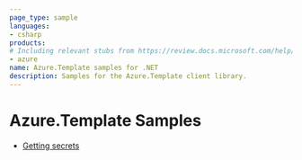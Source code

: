 ```yaml
---
page_type: sample
languages:
- csharp
products:
# Including relevant stubs from https://review.docs.microsoft.com/help/contribute/metadata-taxonomies#product
- azure
name: Azure.Template samples for .NET
description: Samples for the Azure.Template client library.
---
```


# Azure.Template Samples

- [Getting secrets](https://github.com/Azure/azure-sdk-for-net/blob/main/sdk/template/Azure.Template/samples/Sample1_HelloWorld.md)
